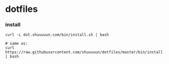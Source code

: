 # dotfiles

### install
```
curl -L dot.shuuuuun.com/bin/install.sh | bash

# same as:
curl https://raw.githubusercontent.com/shuuuuun/dotfiles/master/bin/install.sh | bash
```
